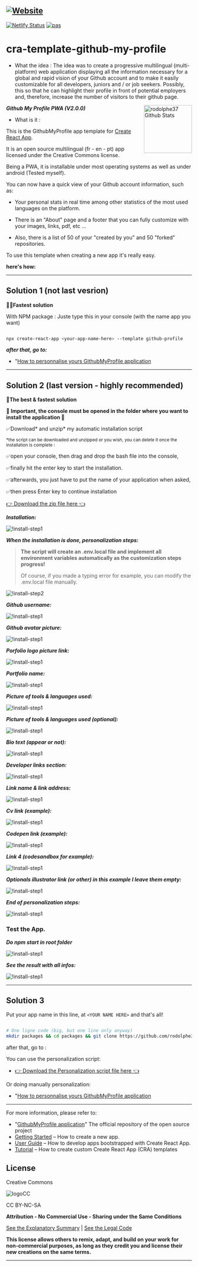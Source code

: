 [![Website](https://i.imgur.com/xSu6S5v.png)](https://rodolphe-augusto.fr)
---
[![Netlify Status](https://api.netlify.com/api/v1/badges/0a1a0b3f-9542-4602-b572-d6fd9d600a17/deploy-status)](https://app.netlify.com/sites/my-github-pwa/deploys)
[![pas](https://img.shields.io/static/v1?&message=ProgressiveApp.Store&color=74b9ff&style=flat&label=Follow%20PWA%20My%20Github%20at)](https://progressiveapp.store/pwa/PWA-My-Github)

# cra-template-github-my-profile

 - What the idea :
The idea was to create a progressive multilingual (multi-platform) web application displaying all the information necessary for a global and rapid vision of your Github account and to make it easily customizable for all developers, juniors and / or job seekers.
Possibly, this so that he can highlight their profile in front of potential employers and, therefore, increase the number of visitors to their github page.


***Github My Profile PWA (V2.0.0)***
<img align="right" height="130px" alt="rodolphe37 Github Stats" src="https://i.imgur.com/ZUQq4Zk.png" />

- What is it :

This is the GithubMyProfile app template for [Create React App](https://github.com/facebook/create-react-app).

It is an open source multilingual (fr - en - pt) app licensed under the Creative Commons license.

Being a PWA, it is installable under most operating systems as well as under android (Tested myself).

 You can now have a quick view of your Github account information, such as:

- Your personal stats in real time among other statistics of the most used languages ​​on the platform.

- There is an "About" page and a footer that you can fully customize with your images, links, pdf, etc ...

- Also, there is a list of 50 of your "created by you" and 50 "forked" repositories.

To use this template when creating a new app it's really easy.


**here's how:**

---

## Solution 1 (not last vesrion)

**🌟🌟Fastest solution**

With NPM package :
Juste type this in your console (with the name app you want)

``` bash

npx create-react-app <your-app-name-here> --template github-profile

```
***after that, go to:***

- "[How to personnalise yours GithubMyProfile application](https://github.com/rodolphe37/cra-template-github-my-profile/blob/master/template/README.md#customization-of-the-application)

---

## Solution 2 (last version - highly recommended)

**🌟The best & fastest solution**

**🚩 Important, the console must be opened in the folder where you want to install the application 🚩**

✅Download* and unzip* my automatic installation script

<sup>*the script can be downloaded and unzipped or you wish, you can delete it once the installation is complete ❕<sup>

✅open your console, then drag and drop the bash file into the console,

✅finally hit the enter key to start the installation.

✅afterwards, you just have to put the name of your application when asked,

✅then press Enter key to continue installation


<a id="raw-url" href="https://github.com/rodolphe37/cra-template-github-my-profile/blob/master/script_install/github_my_profile_app-1.4.4_install.zip?raw=true">👉 Download the zip file here 👈</a>

***Installation:***

![!install-step1](demo/script1.png)

***When the installation is done, personalization steps:***

>**The script will create an .env.local file and implement all environment variables automatically as the customization steps progress!**
>
>Of course, if you made a typing error for example, you can modify the .env.local file manually.

![!install-step2](demo/script2.png)

***Github username:***

![!install-step1](demo/script3.png)

***Github avatar picture:***

![!install-step1](demo/script4.png)

***Porfolio logo picture link:***

![!install-step1](demo/script5.png)

***Portfolio name:***

![!install-step1](demo/script6.png)

***Picture of tools & languages used:***

![!install-step1](demo/script7.png)

***Picture of tools & languages used (optional):***

![!install-step1](demo/script8.png)

***Bio text (appear or not):***

![!install-step1](demo/script9.png)

***Developer links section:***

![!install-step1](demo/script10.png)

***Link name & link address:***

![!install-step1](demo/script11.png)

***Cv link (example):***

![!install-step1](demo/script13.png)

***Codepen link (example):***

![!install-step1](demo/script14.png)

***Link 4 (codesandbox for example):***

![!install-step1](demo/script15.png)

***Optionals illustrator link (or other) in this example I leave them empty:***

![!install-step1](demo/script16.png)

***End of personalization steps:***

![!install-step1](demo/script17.png)

### Test the App.

***Do npm start in root folder***

![!install-step1](demo/test/test1.png)

***See the result with all infos:***

![!install-step1](demo/test/test2.png)

---

## Solution 3

Put your app name in this line, at  ``` <YOUR NAME HERE> ``` and that's all!

```sh

# One ligne code (big, but one line only anyway)
mkdir packages && cd packages && git clone https://github.com/rodolphe37/cra-template-github-my-profile.git && cd .. && npx create-react-app <YOUR APP NAME HERE> --template file:./packages/cra-template-github-my-profile && rm -rf packages

```

after that, go to :

You can use the personalization script:

- <a id="raw-url" href="https://github.com/rodolphe37/cra-template-github-my-profile/blob/master/script_install/github_my_profile_personalization.zip?raw=true">👉 Download the Personalization script file here 👈</a>

Or doing manually personalization:

- "[How to personnalise yours GithubMyProfile application](https://github.com/rodolphe37/cra-template-github-my-profile/blob/master/template/README.md#customization-of-the-application)

---

For more information, please refer to:
- "[GithubMyProfile application](https://github.com/rodolphe37/pwa-react-project/blob/master/README.md)" The official repository of the open source project
- [Getting Started](https://create-react-app.dev/docs/getting-started) – How to create a new app.
- [User Guide](https://create-react-app.dev) – How to develop apps bootstrapped with Create React App.
- [Tutorial](https://medium.com/@alexgrischuk/how-to-create-custom-create-react-app-cra-templates-73a5196edeb) – How to create custom Create React App (CRA) templates


## License

Creative Commons

![logoCC](demo/88x31.png)

CC BY-NC-SA

**Attribution - No Commercial Use - Sharing under the Same Conditions**

[See the Explanatory Summary](https://creativecommons.org/licenses/by-nc-sa/4.0/) | [See the Legal Code](https://creativecommons.org/licenses/by-nc-sa/4.0/legalcode)

**This license allows others to remix, adapt, and build on your work for non-commercial purposes, as long as they credit you and license their new creations on the same terms.**

---
